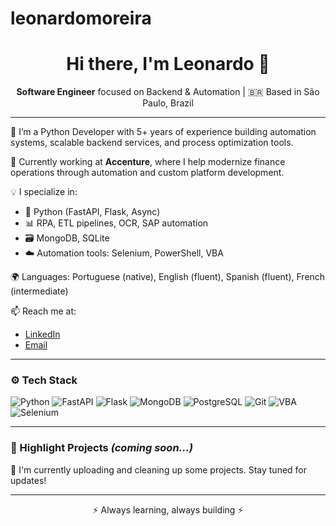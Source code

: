 # leonardomoreira

<h1 align="center">Hi there, I'm Leonardo 👋</h1>

<p align="center">
  <strong>Software Engineer</strong> focused on Backend & Automation | 🇧🇷 Based in São Paulo, Brazil
</p>

---

🔧 I’m a Python Developer with 5+ years of experience building automation systems, scalable backend services, and process optimization tools.

💼 Currently working at **Accenture**, where I help modernize finance operations through automation and custom platform development.

💡 I specialize in:
- 🐍 Python (FastAPI, Flask, Async)
- 📊 RPA, ETL pipelines, OCR, SAP automation
- 🗃️ MongoDB, SQLite
- ☁️ Automation tools: Selenium, PowerShell, VBA

🌍 Languages: Portuguese (native), English (fluent), Spanish (fluent), French (intermediate)

📫 Reach me at:
- [LinkedIn](https://www.linkedin.com/in/leonardo-moreira9)
- [Email](mailto:leonardo.moreira9@outlook.com)

---

### ⚙️ Tech Stack

![Python](https://img.shields.io/badge/-Python-333?style=flat&logo=python)
![FastAPI](https://img.shields.io/badge/-FastAPI-333?style=flat&logo=fastapi)
![Flask](https://img.shields.io/badge/-Flask-333?style=flat&logo=flask)
![MongoDB](https://img.shields.io/badge/-MongoDB-333?style=flat&logo=mongodb)
![PostgreSQL](https://img.shields.io/badge/-PostgreSQL-333?style=flat&logo=postgresql)
![Git](https://img.shields.io/badge/-Git-333?style=flat&logo=git)
![VBA](https://img.shields.io/badge/-VBA-333?style=flat&logo=microsoftexcel)
![Selenium](https://img.shields.io/badge/-Selenium-333?style=flat&logo=selenium)

---

### 📌 Highlight Projects *(coming soon...)*

📁 I'm currently uploading and cleaning up some projects. Stay tuned for updates!

---

<p align="center">
  ⚡ Always learning, always building ⚡
</p>
